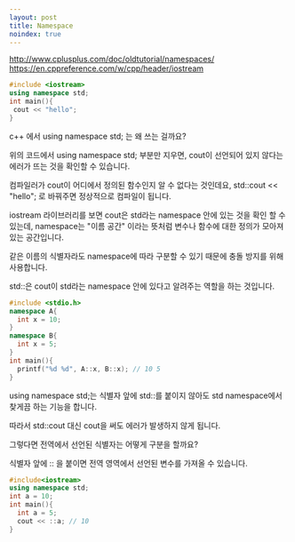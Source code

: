 ```yaml
---
layout: post
title: Namespace
noindex: true
---
```


<http://www.cplusplus.com/doc/oldtutorial/namespaces/>
<https://en.cppreference.com/w/cpp/header/iostream>

```c++
#include <iostream>
using namespace std;
int main(){
 cout << "hello";
}
```

c++ 에서 using namespace std; 는 왜 쓰는 걸까요?

위의 코드에서 using namespace std;  부분만 지우면, cout이 선언되어 있지 않다는 에러가 뜨는 것을 확인할 수 있습니다.

컴파일러가 cout이 어디에서 정의된 함수인지 알 수 없다는 것인데요,  std::cout << "hello";  로 바꿔주면 정상적으로 컴파일이 됩니다.

iostream 라이브러리를 보면 cout은 std라는 namespace 안에 있는 것을 확인 할 수 있는데, namespace는 "이름 공간" 이라는 뜻처럼 변수나 함수에 대한 정의가 모아져 있는 공간입니다.

같은 이름의 식별자라도 namespace에 따라 구분할 수 있기 때문에 충돌 방지를 위해 사용합니다.

std::은 cout이 std라는 namespace 안에 있다고 알려주는 역할을 하는 것입니다.

```c++
#include <stdio.h>
namespace A{
  int x = 10;
}
namespace B{
  int x = 5;
}
int main(){
  printf("%d %d", A::x, B::x); // 10 5
}
```
using namespace std;는 식별자 앞에 std::를 붙이지 않아도 std namespace에서 찾게끔 하는 기능을 합니다.

따라서 std::cout 대신 cout을 써도 에러가 발생하지 않게 됩니다.

그렇다면 전역에서 선언된 식별자는 어떻게 구분을 할까요?

식별자 앞에 :: 을 붙이면 전역 영역에서 선언된 변수를 가져올 수 있습니다.

```c++
#include<iostream>
using namespace std;
int a = 10;
int main(){
  int a = 5;
  cout << ::a; // 10
}
```